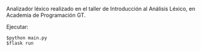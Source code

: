 Analizador léxico realizado en el taller de Introducción al Análisis Léxico, en Academia de Programación GT.

Ejecutar:

    $python main.py
    $flask run
